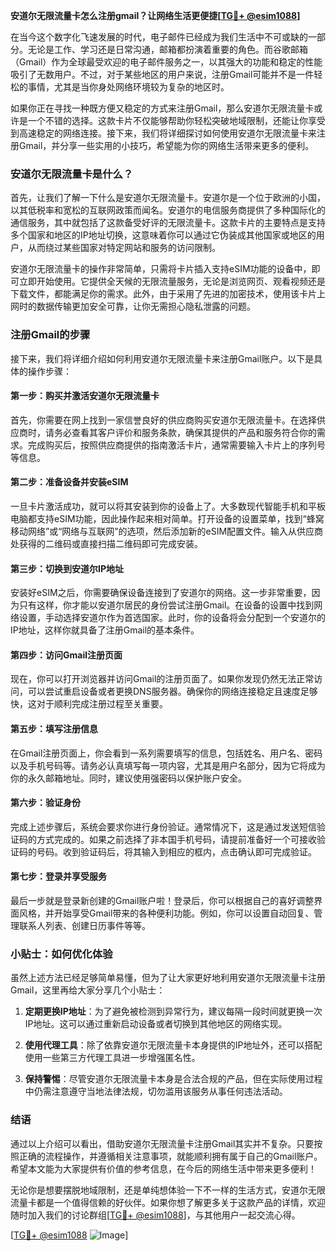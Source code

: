 **安道尔无限流量卡怎么注册gmail？让网络生活更便捷[[TG💪+ @esim1088](https://t.me/s/esim1088)]**

在当今这个数字化飞速发展的时代，电子邮件已经成为我们生活中不可或缺的一部分。无论是工作、学习还是日常沟通，邮箱都扮演着重要的角色。而谷歌邮箱（Gmail）作为全球最受欢迎的电子邮件服务之一，以其强大的功能和稳定的性能吸引了无数用户。不过，对于某些地区的用户来说，注册Gmail可能并不是一件轻松的事情，尤其是当你身处网络环境较为复杂的地区时。

如果你正在寻找一种既方便又稳定的方式来注册Gmail，那么安道尔无限流量卡或许是一个不错的选择。这款卡片不仅能够帮助你轻松突破地域限制，还能让你享受到高速稳定的网络连接。接下来，我们将详细探讨如何使用安道尔无限流量卡来注册Gmail，并分享一些实用的小技巧，希望能为你的网络生活带来更多的便利。

### 安道尔无限流量卡是什么？

首先，让我们了解一下什么是安道尔无限流量卡。安道尔是一个位于欧洲的小国，以其低税率和宽松的互联网政策而闻名。安道尔的电信服务商提供了多种国际化的通信服务，其中就包括了这款备受好评的无限流量卡。这款卡片的主要特点是支持多个国家和地区的IP地址切换，这意味着你可以通过它伪装成其他国家或地区的用户，从而绕过某些国家对特定网站和服务的访问限制。

安道尔无限流量卡的操作非常简单，只需将卡片插入支持eSIM功能的设备中，即可立即开始使用。它提供全天候的无限流量服务，无论是浏览网页、观看视频还是下载文件，都能满足你的需求。此外，由于采用了先进的加密技术，使用该卡片上网时的数据传输更加安全可靠，让你无需担心隐私泄露的问题。

### 注册Gmail的步骤

接下来，我们将详细介绍如何利用安道尔无限流量卡来注册Gmail账户。以下是具体的操作步骤：

#### 第一步：购买并激活安道尔无限流量卡

首先，你需要在网上找到一家信誉良好的供应商购买安道尔无限流量卡。在选择供应商时，请务必查看其客户评价和服务条款，确保其提供的产品和服务符合你的需求。完成购买后，按照供应商提供的指南激活卡片，通常需要输入卡片上的序列号等信息。

#### 第二步：准备设备并安装eSIM

一旦卡片激活成功，就可以将其安装到你的设备上了。大多数现代智能手机和平板电脑都支持eSIM功能，因此操作起来相对简单。打开设备的设置菜单，找到“蜂窝移动网络”或“网络与互联网”的选项，然后添加新的eSIM配置文件。输入从供应商处获得的二维码或直接扫描二维码即可完成安装。

#### 第三步：切换到安道尔IP地址

安装好eSIM之后，你需要确保设备连接到了安道尔的网络。这一步非常重要，因为只有这样，你才能以安道尔居民的身份尝试注册Gmail。在设备的设置中找到网络设置，手动选择安道尔作为首选国家。此时，你的设备将会分配到一个安道尔的IP地址，这样你就具备了注册Gmail的基本条件。

#### 第四步：访问Gmail注册页面

现在，你可以打开浏览器并访问Gmail的注册页面了。如果你发现仍然无法正常访问，可以尝试重启设备或者更换DNS服务器。确保你的网络连接稳定且速度足够快，这对于顺利完成注册过程至关重要。

#### 第五步：填写注册信息

在Gmail注册页面上，你会看到一系列需要填写的信息，包括姓名、用户名、密码以及手机号码等。请务必认真填写每一项内容，尤其是用户名部分，因为它将成为你的永久邮箱地址。同时，建议使用强密码以保护账户安全。

#### 第六步：验证身份

完成上述步骤后，系统会要求你进行身份验证。通常情况下，这是通过发送短信验证码的方式完成的。如果之前选择了非本国手机号码，请提前准备好一个可接收验证码的号码。收到验证码后，将其输入到相应的框内，点击确认即可完成验证。

#### 第七步：登录并享受服务

最后一步就是登录新创建的Gmail账户啦！登录后，你可以根据自己的喜好调整界面风格，并开始享受Gmail带来的各种便利功能。例如，你可以设置自动回复、管理联系人列表、创建日历事件等等。

### 小贴士：如何优化体验

虽然上述方法已经足够简单易懂，但为了让大家更好地利用安道尔无限流量卡注册Gmail，这里再给大家分享几个小贴士：

1. **定期更换IP地址**：为了避免被检测到异常行为，建议每隔一段时间就更换一次IP地址。这可以通过重新启动设备或者切换到其他地区的网络实现。
   
2. **使用代理工具**：除了依靠安道尔无限流量卡本身提供的IP地址外，还可以搭配使用一些第三方代理工具进一步增强匿名性。

3. **保持警惕**：尽管安道尔无限流量卡本身是合法合规的产品，但在实际使用过程中仍需注意遵守当地法律法规，切勿滥用该服务从事任何违法活动。

### 结语

通过以上介绍可以看出，借助安道尔无限流量卡注册Gmail其实并不复杂。只要按照正确的流程操作，并遵循相关注意事项，就能顺利拥有属于自己的Gmail账户。希望本文能为大家提供有价值的参考信息，在今后的网络生活中带来更多便利！

无论你是想要摆脱地域限制，还是单纯想体验一下不一样的生活方式，安道尔无限流量卡都是一个值得信赖的好伙伴。如果你想了解更多关于这款产品的详情，欢迎随时加入我们的讨论群组[[TG💪+ @esim1088](https://t.me/s/esim1088)]，与其他用户一起交流心得。

[[TG💪+ @esim1088](https://t.me/s/esim1088) ![Image](https://i.postimg.cc/4NQfJmqS/Snipaste-2025-05-13-00-14-12.png)]